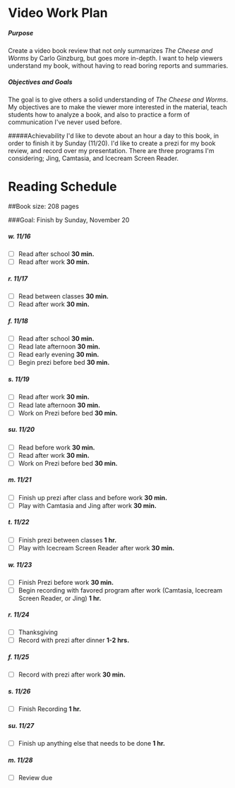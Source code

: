 # Video Work Plan

##### Purpose
Create a video book review that not only summarizes *The Cheese and Worms* by Carlo Ginzburg, but goes more in-depth.  I want to help viewers understand my book, without having to read boring reports and summaries.

##### Objectives and Goals
The goal is to give others a solid understanding of *The Cheese and Worms*.  My objectives are to make the viewer more interested in the material, teach students how to analyze a book, and also to practice a form of communication I've never used before.

#####Achievability
I'd like to devote about an hour a day to this book, in order to finish it by Sunday (11/20). I'd like to create a prezi for my book review, and record over my presentation.  There are three programs I'm considering; Jing, Camtasia, and Icecream Screen Reader.

# Reading Schedule

##Book size: 208 pages

###Goal: Finish by Sunday, November 20

##### w. 11/16
- [ ] Read after school **30 min.**
- [ ] Read after work **30 min.**

##### r. 11/17
- [ ] Read between classes **30 min.**
- [ ] Read after work **30 min.**

##### f. 11/18
- [ ] Read after school **30 min.**
- [ ] Read late afternoon **30 min.**
- [ ] Read early evening **30 min.**
- [ ] Begin prezi before bed **30 min.**

##### s. 11/19
- [ ] Read after work **30 min.**
- [ ] Read late afternoon **30 min.**
- [ ] Work on Prezi before bed **30 min.**
##### su. 11/20
- [ ] Read before work **30 min.**
- [ ] Read after work **30 min.**
- [ ] Work on Prezi before bed **30 min.**

##### m. 11/21
- [ ] Finish up prezi after class and before work **30 min.**
- [ ] Play with Camtasia and Jing after work **30 min.**

##### t. 11/22
- [ ] Finish prezi between classes **1 hr.**
- [ ] Play with Icecream Screen Reader after work **30 min.**

##### w. 11/23
- [ ] Finish Prezi before work **30 min.**
- [ ] Begin recording with favored program after work (Camtasia, Icecream Screen Reader, or Jing) **1 hr.**

##### r. 11/24
- [ ] Thanksgiving
- [ ]  Record with prezi after dinner **1-2 hrs.**

##### f. 11/25
- [ ] Record with prezi after work **30 min.**

##### s. 11/26
- [ ] Finish Recording **1 hr.**

##### su. 11/27
- [ ] Finish up anything else that needs to be done **1 hr.**

##### m. 11/28
- [ ] Review due
